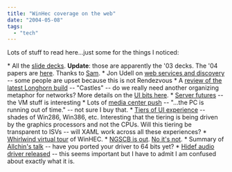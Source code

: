 ```yaml
---
title: "WinHec coverage on the web"
date: "2004-05-08"
tags: 
  - "tech"
---
```


Lots of stuff to read here...just some for the things I noticed:

\* All the [slide decks](http://www.microsoft.com/downloads/details.aspx?familyid=c26da502-0b22-4a14-b910-b5bf96dbb50d&displaylang=en). **Update**: those are apparently the '03 decks. The '04 papers are [here](http://www.microsoft.com/whdc/winhec/papers04.mspx). Thanks to [Sam](http://samgentile.com/blog/archive/2004/05/07/11504.aspx). \* Jon Udell on [web services and discovery](http://weblog.infoworld.com/udell/2004/05/07.html#a992) -- some people are upset because this is not Rendezvous \* A [review of the latest Longhorn build](http://www.pcmag.com/article2/0,1759,1586821,00.asp) -- "Castles" -- do we really need another organizing metaphor for networks? More details on the [UI bits here](http://www.longhornblogs.com/ndunlap/archive/2004/05/07/3413.aspx). \* [Server futures](http://www.microsoft-watch.com/article2/0,1995,1588026,00.asp?kc=MWRSS02129TX1K0000535) -- the VM stuff is interesting \* Lots of [media center push](http://msl1.mit.edu/furdlog/index.php?p=1854) -- "...the PC is running out of time." -- not sure I buy that. \* [Tiers of UI experience](http://news.com.com/2100-1016_3-5207576.html?tag=nefd.top) -- shades of Win286, Win386, etc. Interesting that the tiering is being driven by the graphics processors and not the CPUs. Will this tiering be transparent to ISVs -- will XAML work across all these experiences? \* [Whirlwind virtual tour](http://www.microsoft-watch.com/article2/0,1995,1586152,00.asp?kc=MWRSS02129TX1K0000535) of WinHEC. \* [NGSCB is out](http://www.theregister.co.uk/2004/05/06/microsoft_managed_code_rethink/). [No it's not](http://www.microsoft-watch.com/article2/0,1995,1585354,00.asp). \* Summary of [Allchin's talk](http://www.eweek.com/article2/0,1759,1584391,00.asp?kc=EWRSS03119TX1K0000594) -- have you ported your driver to 64 bits yet? \* [Hidef audio driver released](http://www.extremetech.com/article2/0,1558,1580168,00.asp?kc=ETRSS02129TX1K0000532) -- this seems important but I have to admit I am confused about exactly what it is.

